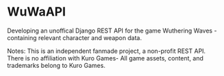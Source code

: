 # WuWaAPI

Developing an unoffical Django REST API for the game Wuthering Waves - containing relevant character and weapon data. 


Notes: This is an independent fanmade project, a non-profit REST API. There is no affiliation with Kuro Games- All game assets, content, and trademarks belong to Kuro Games. 